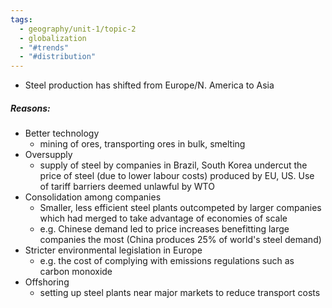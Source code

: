 ```yaml
---
tags:
  - geography/unit-1/topic-2
  - globalization
  - "#trends"
  - "#distribution"
---
```

- Steel production has shifted from Europe/N. America to Asia

##### Reasons:
- Better technology
	- mining of ores, transporting ores in bulk, smelting
- Oversupply
	- supply of steel by companies in Brazil, South Korea undercut the price of steel (due to lower labour costs) produced by EU, US. Use of tariff barriers deemed unlawful by WTO
- Consolidation among companies
	- Smaller, less efficient steel plants outcompeted by larger companies which had merged to take advantage of economies of scale
	- e.g. Chinese demand led to price increases benefitting large companies the most (China produces 25% of world's steel demand)
- Stricter environmental legislation in Europe
	- e.g. the cost of complying with emissions regulations such as carbon monoxide
- Offshoring
	- setting up steel plants near major markets to reduce transport costs